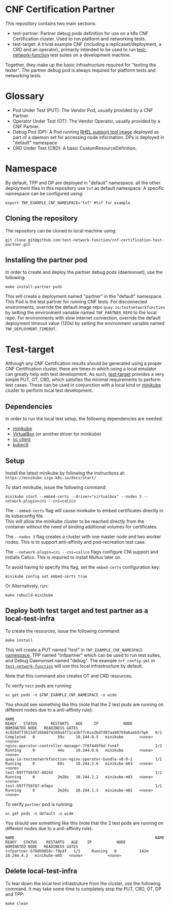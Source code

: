 # CNF Certification Partner

This repository contains two main sections:
* test-partner:  Partner debug pods definition for use on a k8s CNF Certification cluster. Used to run platform and networking tests.
* test-target:  A trivial example CNF (including a replicaset/deployment, a CRD and an operator), primarily intended to be used to run [test-network-function](https://github.com/test-network-function/test-network-function) test suites on a development machine.

Together, they make up the basic infrastructure required for "testing the tester". The partner debug pod is always required for platform tests and networking tests.

# Glossary

* Pod Under Test (PUT): The Vendor Pod, usually provided by a CNF Partner.
* Operator Under Test (OT): The Vendor Operator, usually provided by a CNF Partner.
* Debug Pod (DP): A Pod running [RHEL support tool image](https://catalog.redhat.com/software/containers/rhel8/support-tools/5ba3eaf9bed8bd6ee819b78b) deployed as part of a daemon set for accessing node information. DPs is deployed in "default" namespace
* CRD Under Test (CRD): A basic CustomResourceDefinition.


# Namespace

By default, TPP and DP are deployed in "default" namespace. all the other deployment files in this repository use ``tnf`` as default namespace. A specific namespace can be configured using:

```shell-script
export TNF_EXAMPLE_CNF_NAMESPACE="tnf" #tnf for example
```
## Cloning the repository

The repository can be cloned to local machine using:

```shell-script
git clone git@github.com:test-network-function/cnf-certification-test-partner.git
```
## Installing the partner pod

In order to create and deploy the partner debug pods (daemonset), use the following:

```shell-script
make install-partner-pods
```

This will create a deployment named "partner" in the "default" namespace.  This Pod is the test partner for running CNF tests.
For disconnected environments, override the default image repo `quay.io/testnetworkfunction` by setting the environment variable named `TNF_PARTNER_REPO` to the local repo.
For environments with slow internet connection, override the default deployment timeout value (120s) by setting the environment variable named `TNF_DEPLOYMENT_TIMEOUT`.

# Test-target

Although any CNF Certification results should be generated using a proper CNF Certification cluster, there are times
in which using a local emulator can greatly help with test development.  As such, [test-target](./test-target)
provides a very simple PUT, OT, CRD, which satisfies the minimal requirements to perform test cases.
These can be used in conjunction with a local kind or [minikube](https://minikube.sigs.k8s.io/docs/) cluster to perform local test development.


## Dependencies

In order to run the local test setup, the following dependencies are needed:
* [minikube](https://minikube.sigs.k8s.io/docs/)
* [VirtualBox](https://www.virtualbox.org/) (or another driver for minikube)
* [oc client](https://docs.openshift.com/container-platform/3.6/cli_reference/get_started_cli.html#cli-linux)
* [kubectl](https://kubernetes.io/docs/tasks/tools/install-kubectl/)

## Setup
Install the latest minikube by following the instructions at:
```https://minikube.sigs.k8s.io/docs/start/```

To start minikube, issue the following command:

```shell-script
minikube start --embed-certs --driver="virtualbox" --nodes 3 --network-plugin=cni --cni=calico 
```

The `--embed-certs` flag will cause minikube to embed certificates directly in its kubeconfig file.  
This will allow the minikube cluster to be reached directly from the container without the need of binding additional volumes for certificates.

The `--nodes 3` flag creates a cluster with one master node and two worker nodes. This is to support anti-affinity and pod-recreation test case.

The  `--network-plugin=cni --cni=calico` flags configure CNI support and installs Calico. This is required to install Multus later on.

To avoid having to specify this flag, set the `embed-certs` configuration key:

```shell-script
minikube config set embed-certs true
```
Or Alternatively, run:
```shell-script
make rebuild-minikube
```

## Deploy both test target and test partner as a local-test-infra

To create the resources, issue the following command:

```shell-script
make install
```

This will create a PUT named "test" in `TNF_EXAMPLE_CNF_NAMESPACE` [namespace](#namespace), TPP named "tnfpartner" which can be used to run test suites, and Debug Daemonset named "debug". The
example `tnf_config.yml` in [`test-network-function`](https://github.com/test-network-function/test-network-function)
will use this local infrastructure by default.

Note that this command also creates OT and CRD resources.

To verify `test` pods are running: 

```shell-script
oc get pods -n $TNF_EXAMPLE_CNF_NAMESPACE -o wide
```

You should see something like this (note that the 2 test pods are running on different nodes due to a anti-affinity rule):
```shell-script
NAME                                                              READY   STATUS      RESTARTS   AGE     IP           NODE           NOMINATED NODE   READINESS GATES
4c926df73b15df26b6874260a4f71ca3bf7c6ce2bdfd87aa90759a6aeb5rhpk   0/1     Completed   0          59s     10.244.0.5   minikube       <none>           <none>
nginx-operator-controller-manager-7f8f449fbd-fvn4f                2/2     Running     0          44s     10.244.0.6   minikube       <none>           <none>
quay-io-testnetworkfunction-nginx-operator-bundle-v0-0-1          1/1     Running     0          69s     10.244.2.6   minikube-m03   <none>           <none>
test-697ff58f87-88245                                             1/1     Running     0          2m20s   10.244.2.2   minikube-m03   <none>           <none>
test-697ff58f87-mfmpv                                             1/1     Running     0          2m20s   10.244.1.3   minikube-m02   <none>           <none>
```

To verify `partner` pod is running: 

```shell-script
oc get pods -n default -o wide
```

You should see something like this (note that the 2 test pods are running on different nodes due to a anti-affinity rule):
```shell-script
NAME                                                              NAME                          READY   STATUS    RESTARTS   AGE    IP           NODE           NOMINATED NODE   READINESS GATES
tnfpartner-678db9858c-f9p4f   1/1     Running   0          142m   10.244.4.2   minikube-m05   <none>           <none>
```
## Delete local-test-infra

To tear down the local test infrastruture from the cluster, use the following command. It may take some time to completely stop the PUT, CRD, OT, DP and TPP:

```shell-script
make clean
```
